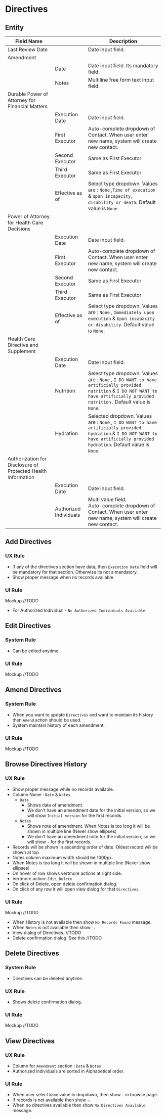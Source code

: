 # Directives

## Entity

| Field Name                                                   |                        | Description                                                  |
| ------------------------------------------------------------ | ---------------------- | ------------------------------------------------------------ |
| Last Review Date                                             |                        | Date input field.                                            |
| Amendment                                                    |                        |                                                              |
|                                                              | Date                   | Date input field. Its mandatory field.                       |
|                                                              | Notes                  | Multiline free form text input field.                        |
| Durable Power of Attorney for Financial Matters              |                        |                                                              |
|                                                              | Execution Date         | Date input field.                                            |
|                                                              | First Executor         | Auto-complete dropdown of Contact. When user enter new name, system will create new contact. |
|                                                              | Second Executor        | Same as First Executor                                       |
|                                                              | Third Executor         | Same as First Executor                                       |
|                                                              | Effective as of        | Select type dropdown. Values are : `None`  ,`Time of execution` & `Upon incapacity, disability or death`. Default value is `None`. |
| Power of Attorney for Health Care Decisions                  |                        |                                                              |
|                                                              | Execution Date         | Date input field.                                            |
|                                                              | First Executor         | Auto-complete dropdown of Contact. When user enter new name, system will create new contact. |
|                                                              | Second Executor        | Same as First Executor                                       |
|                                                              | Third Executor         | Same as First Executor                                       |
|                                                              | Effective as of        | Select type dropdown. Values are : `None`  , `Immediately upon execution` & `Upon incapacity or disability`. Default value is `None`. |
| Health Care Directive and Supplement                         |                        |                                                              |
|                                                              | Execution Date         | Date input field.                                            |
|                                                              | Nutrition              | Select type dropdown. Values are : `None`  , `I DO WANT to have artificially provided nutrition` & `I DO NOT WANT to have artificially provided nutrition.` Default value is `None`. |
|                                                              | Hydration              | Selected dropdown. Values are : `None`  , `I DO WANT to have artificially provided hydration` & `I DO NOT WANT to have artificially provided hydration`. Default value is `None`. |
| Authorization for Disclosure of Protected Health Information |                        |                                                              |
|                                                              | Execution Date         | Date input field.                                            |
|                                                              | Authorized Individuals | Multi value field.<br />Auto-complete dropdown of Contact. When user enter new name, system will create new contact. |



## Add Directives

### UX Rule

- If any of the directives section have data, then `Execution Date` field will be mandatory for that section. Otherwise its not a mandatory.
- Show proper message when no records available.

### UI Rule

Mockup //TODO

- For Authorized Individual - `No Authorized Individuals Available` 



## Edit Directives

### System Rule

- Can be edited anytime.

### UI Rule

Mockup //TODO



## Amend Directives

### System Rule

- When you want to update `Directives` and want to maintain its history then `Amend` action should be used.
- System maintain history of each amendment.

### UI Rule

Mockup  //TODO



## Browse Directives History

### UX Rule

- Show proper message while no records available.
- Column Name : `Date` & `Notes`.
  -  `Date` 
     -  Shows date of amendment. 
     -  We don't have an amendment date for the initial version, so we will show `Initial version` for the first records.
  -  `Notes` 
     - Shows note of amendment. When Notes is too long it will be shown in multiple line (Never show ellipses)
     - We don't have an amendment note for the initial version, so we will show `-` for the first records.
- Records will be shown in ascending order of date. Oldest record will be shown at top
- Notes column maximum width should be 1000px.
- When Notes is too long it will be shown in multiple line (Never show ellipses)
- On hover of row shows vertmore actions at right side.
- Vertmore action: `Edit`, `Delete`
- On click of Delete, open delete confirmation dialog.
- On click of any row it will open view dialog for that `Directives`.

### UI Rule

Mockup //TODO

- When History is not available then show `No Records Found` message.
- When `Notes` is not available then show `-`.
- View dialog of Directives. //TODO
- Delete confirmation dialog. See this //TODO



## Delete Directives

### System Rule

- Directives can be deleted anytime.

### UX Rule

- Shows delete confirmation dialog.

### UI Rule

Mockup //TODO



## View Directives

### UX Rule

- Column for `Amendment` section : `Date` & `Notes`
- Authorized individuals are sorted in Alphabetical order.

### UI Rule

- When user select `None` value in dropdown, then show `-` in browse page.
- If records is not available then show `-`.
- When no directives available then show `No Directives Available` message.
